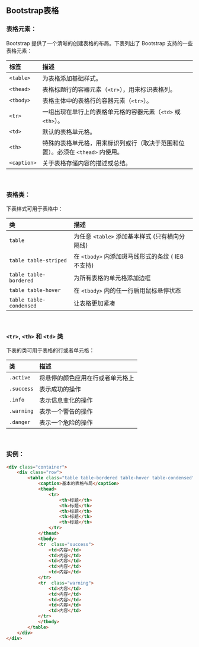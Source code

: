 ## Bootstrap表格

### 表格元素：

Bootstrap 提供了一个清晰的创建表格的布局。下表列出了 Bootstrap 支持的一些表格元素：

| 标签        | 描述                                                         |
| :---------- | :----------------------------------------------------------- |
| `<table>`   | 为表格添加基础样式。                                         |
| `<thead>`   | 表格标题行的容器元素（`<tr>`），用来标识表格列。             |
| `<tbody>`   | 表格主体中的表格行的容器元素（`<tr>`）。                     |
| `<tr>`      | 一组出现在单行上的表格单元格的容器元素（`<td>` 或 `<th>`）。 |
| `<td>`      | 默认的表格单元格。                                           |
| `<th>`      | 特殊的表格单元格，用来标识列或行（取决于范围和位置）。必须在 `<thead>` 内使用。 |
| `<caption>` | 关于表格存储内容的描述或总结。                               |

</br>

### 表格类：

下表样式可用于表格中：

| 类                      | 描述                                              |
| :---------------------- | :------------------------------------------------ |
| `table`                 | 为任意 `<table>` 添加基本样式 (只有横向分隔线)    |
| `table table-striped`   | 在 `<tbody>` 内添加斑马线形式的条纹 ( IE8 不支持) |
| `table table-bordered`  | 为所有表格的单元格添加边框                        |
| `table table-hover`     | 在 `<tbody>` 内的任一行启用鼠标悬停状态           |
| `table table-condensed` | 让表格更加紧凑                                    |

</br>

### `<tr>`, `<th>` 和 `<td>` 类

下表的类可用于表格的行或者单元格：

| 类         | 描述                             |
| :--------- | :------------------------------- |
| `.active`  | 将悬停的颜色应用在行或者单元格上 |
| `.success` | 表示成功的操作                   |
| `.info`    | 表示信息变化的操作               |
| `.warning` | 表示一个警告的操作               |
| `.danger`  | 表示一个危险的操作               |

</br>

### 实例：

~~~html
<div class="container">
    <div class="row">
        <table class="table table-bordered table-hover table-condensed">
            <caption>基本的表格布局</caption>
            <thead>
                <tr>
                    <th>标题</th>
                    <th>标题</th>
                    <th>标题</th>
                    <th>标题</th>
                    <th>标题</th>
                </tr>
            </thead>
            <tbody>
            <tr  class="success">
                <td>内容</td>
                <td>内容</td>
                <td>内容</td>
                <td>内容</td>
                <td>内容</td>
            </tr>
            <tr  class="warning">
                <td>内容</td>
                <td>内容</td>
                <td>内容</td>
                <td>内容</td>
                <td>内容</td>
            </tr>
            </tbody>
        </table>
    </div>
</div>
~~~



